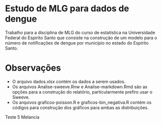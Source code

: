 # Estudo de MLG para dados de dengue

Trabalho para a disciplina de MLG do curso de estatística na Universidade Federal do Espírito Santo 
que consiste na construção de um modelo para o número de notificações de dengue por município no estado do Espírito Santo.

# Observações

* O arquivo dados.xlsx contém os dados a serem usados.
* Os arquivos Analise-sweeve.Rnw e Analise-markdown.Rmd são as opções para a construção do relatório, particularmente prefiro usar o Sweeve.
* Os arquivos graficos-poisson.R e graficos-bin_negativa.R contém os códigos para construção dos gráficos para ambas as distribuições.

Teste 5 Melancia


